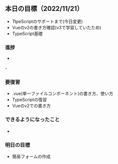 ## 本日の目標（2022/11/21）
 - TtpeScriptのサポートまで(今日変更)
 - Vueのv2の書き方確認(v3で学習していたため)
 - TypeScript基礎
### 進捗
 - 
 -　
### 要復習
 - .vue(単一ファイルコンポーネント)の書き方、使い方
 - TypeScriptの復習
 - Vueのv2での書き方
### できるようになったこと
 - 　
### 明日の目標
 - 簡易フォームの作成